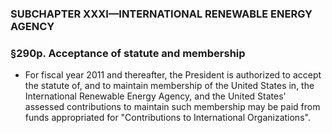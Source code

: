 ### SUBCHAPTER XXXI—INTERNATIONAL RENEWABLE ENERGY AGENCY

### §290p. Acceptance of statute and membership
* For fiscal year 2011 and thereafter, the President is authorized to accept the statute of, and to maintain membership of the United States in, the International Renewable Energy Agency, and the United States' assessed contributions to maintain such membership may be paid from funds appropriated for "Contributions to International Organizations".
